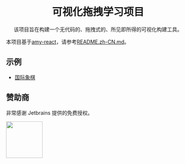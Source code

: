 <h1 align="center">可视化拖拽学习项目</h1>

<div align="center">

该项目旨在构建一个无代码的、拖拽式的、所见即所得的可视化构建工具。

</div>

本项目基于[amy-react](https://github.com/hankaibo/amy-react)，请参考[README.zh-CN.md](https://github.com/hankaibo/amy-react/blob/master/README.zh-CN.md)。

## 示例

- [国际象棋](http://47.95.120.23:9001/game/chess)

## 赞助商

非常感谢 Jetbrains 提供的免费授权。

<a href="https://www.jetbrains.com/" target="_blank"><img src="https://www.jetbrains.com/company/brand/img/logo1.svg" width="100"></a>
